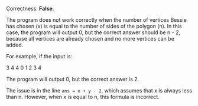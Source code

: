 Correctness: **False**.

The program does not work correctly when the number of vertices Bessie has chosen (x) is equal to the number of sides of the polygon (n). In this case, the program will output 0, but the correct answer should be n - 2, because all vertices are already chosen and no more vertices can be added.

For example, if the input is:

3
4 4 0
1 2 3 4

The program will output 0, but the correct answer is 2.

The issue is in the line `ans = x + y - 2`, which assumes that x is always less than n. However, when x is equal to n, this formula is incorrect.